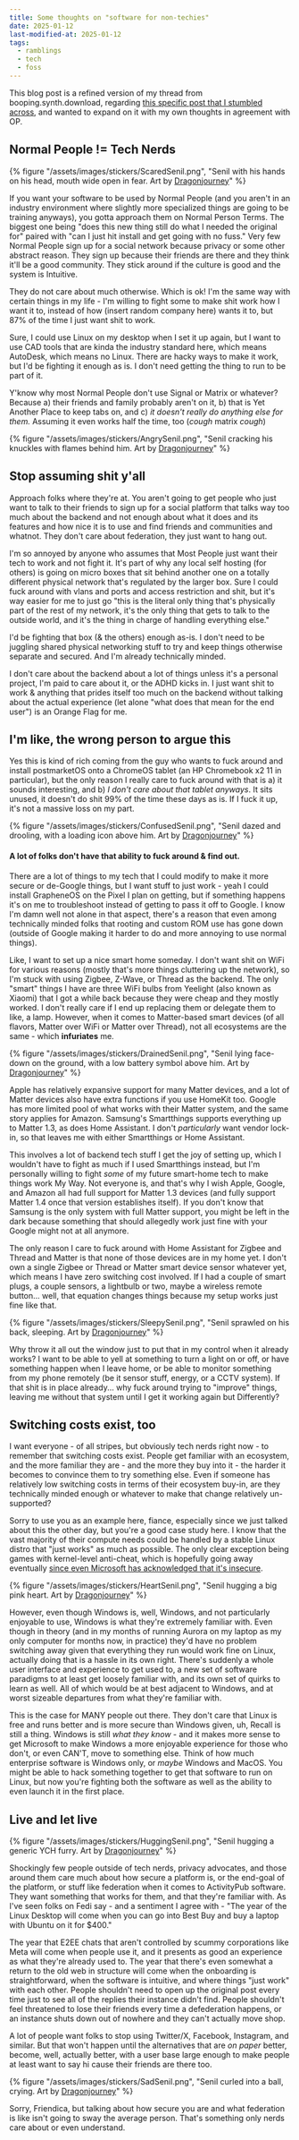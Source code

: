 ```yaml
---
title: Some thoughts on "software for non-techies"
date: 2025-01-12
last-modified-at: 2025-01-12
tags:
  - ramblings
  - tech
  - foss
---
```


This blog post is a refined version of my thread from booping.synth.download, regarding [this specific post that I stumbled across](https://retro.social/@ifixcoinops/113790985784272965), and wanted to expand on it with my own thoughts in agreement with OP.

## Normal People != Tech Nerds

{% figure "/assets/images/stickers/ScaredSenil.png", "Senil with his hands on his head, mouth wide open in fear. Art by [Dragonjourney](https://www.furaffinity.net/user/dragonjourney)" %}

If you want your software to be used by Normal People (and you aren't in an industry environment where slightly more specialized things are going to be training anyways), you gotta approach them on Normal Person Terms. The biggest one being "does this new thing still do what I needed the original for" paired with "can I just hit install and get going with no fuss." Very few Normal People sign up for a social network because privacy or some other abstract reason. They sign up because their friends are there and they think it'll be a good community. They stick around if the culture is good and the system is Intuitive. 

They do not care about much otherwise. Which is ok! I'm the same way with certain things in my life - I'm willing to fight some to make shit work how I want it to, instead of how (insert random company here) wants it to, but 87% of the time I just want shit to work. 

Sure, I could use Linux on my desktop when I set it up again, but I want to use CAD tools that are kinda the industry standard here, which means AutoDesk, which means no Linux. There are hacky ways to make it work, but I'd be fighting it enough as is. I don't need getting the thing to run to be part of it. 

Y'know why most Normal People don't use Signal or Matrix or whatever? Because a) their friends and family probably aren't on it, b) that is Yet Another Place to keep tabs on, and c) *it doesn't really do anything else for them.* Assuming it even works half the time, too (*cough* matrix *cough*)

{% figure "/assets/images/stickers/AngrySenil.png", "Senil cracking his knuckles with flames behind him. Art by [Dragonjourney](https://www.furaffinity.net/user/dragonjourney)" %}

## Stop assuming shit y'all

Approach folks where they're at. You aren't going to get people who just want to talk to their friends to sign up for a social platform that talks way too much about the backend and not enough about what it does and its features and how nice it is to use and find friends and communities and whatnot. They don't care about federation, they just want to hang out. 

I'm so annoyed by anyone who assumes that Most People just want their tech to work and not fight it. It's part of why any local self hosting (for others) is going on micro boxes that sit behind another one on a totally different physical network that's regulated by the larger box. Sure I could fuck around with vlans and ports and access restriction and shit, but it's way easier for me to just go "this is the literal only thing that's physically part of the rest of my network, it's the only thing that gets to talk to the outside world, and it's the thing in charge of handling everything else."

I'd be fighting that box (& the others) enough as-is. I don't need to be juggling shared physical networking stuff to try and keep things otherwise separate and secured. And I'm already technically minded.

I don't care about the backend about a lot of things unless it's a personal project, I'm paid to care about it, or the ADHD kicks in. I just want shit to work & anything that prides itself too much on the backend without talking about the actual experience (let alone "what does that mean for the end user") is an Orange Flag for me.

## I'm like, the wrong person to argue this

Yes this is kind of rich coming from the guy who wants to fuck around and install postmarketOS onto a ChromeOS tablet (an HP Chromebook x2 11 in particular), but the only reason I really care to fuck around with that is a) it sounds interesting, and b) *I don't care about that tablet anyways*. It sits unused, it doesn't do shit 99% of the time these days as is. If I fuck it up, it's not a massive loss on my part.

{% figure "/assets/images/stickers/ConfusedSenil.png", "Senil dazed and drooling, with a loading icon above him. Art by [Dragonjourney](https://www.furaffinity.net/user/dragonjourney)" %}

#### A lot of folks don't have that ability to fuck around & find out.

There are a lot of things to my tech that I could modify to make it more secure or de-Google things, but I want stuff to just work - yeah I could install GrapheneOS on the Pixel I plan on getting, but if something happens it's on me to troubleshoot instead of getting to pass it off to Google. I know I'm damn well not alone in that aspect, there's a reason that even among technically minded folks that rooting and custom ROM use has gone down (outside of Google making it harder to do and more annoying to use normal things).

Like, I want to set up a nice smart home someday. I don't want shit on WiFi for various reasons (mostly that's more things cluttering up the network), so I'm stuck with using Zigbee, Z-Wave, or Thread as the backend. The only "smart" things I have are three WiFi bulbs from Yeelight (also known as Xiaomi) that I got a while back because they were cheap and they mostly worked. I don't really care if I end up replacing them or delegate them to like, a lamp. However, when it comes to Matter-based smart devices (of all flavors, Matter over WiFi or Matter over Thread), not all ecosystems are the same - which **infuriates** me.

{% figure "/assets/images/stickers/DrainedSenil.png", "Senil lying face-down on the ground, with a low battery symbol above him. Art by [Dragonjourney](https://www.furaffinity.net/user/dragonjourney)" %}

Apple has relatively expansive support for many Matter devices, and a lot of Matter devices also have extra functions if you use HomeKit too. Google has more limited pool of what works with their Matter system, and the same story applies for Amazon. Samsung's Smartthings supports everything up to Matter 1.3, as does Home Assistant. I don't *particularly* want vendor lock-in, so that leaves me with either Smartthings or Home Assistant.

This involves a lot of backend tech stuff I get the joy of setting up, which I wouldn't have to fight as much if I used Smartthings instead, but I'm personally willing to fight *some* of my future smart-home tech to make things work My Way. Not everyone is, and that's why I wish Apple, Google, and Amazon all had full support for Matter 1.3 devices (and fully support Matter 1.4 once that version establishes itself). If you don't know that Samsung is the only system with full Matter support, you might be left in the dark because something that should allegedly work just fine with your Google might not at all anymore.

The only reason I care to fuck around with Home Assistant for Zigbee and Thread and Matter is that none of those devices are in my home yet. I don't own a single Zigbee or Thread or Matter smart device sensor whatever yet, which means I have zero switching cost involved. If I had a couple of smart plugs, a couple sensors, a lightbulb or two, maybe a wireless remote button... well, that equation changes things because my setup works just fine like that.

{% figure "/assets/images/stickers/SleepySenil.png", "Senil sprawled on his back, sleeping. Art by [Dragonjourney](https://www.furaffinity.net/user/dragonjourney)" %}

Why throw it all out the window just to put that in my control when it already works? I want to be able to yell at something to turn a light on or off, or have something happen when I leave home, or be able to monitor something from my phone remotely (be it sensor stuff, energy, or a CCTV system). If that shit is in place already... why fuck around trying to "improve" things, leaving me without that system until I get it working again but Differently?

## Switching costs exist, too

I want everyone - of all stripes, but obviously tech nerds right now - to remember that switching costs exist. People get familiar with an ecosystem, and the more familiar they are - and the more they buy into it - the harder it becomes to convince them to try something else. Even if someone has relatively low switching costs in terms of their ecosystem buy-in, are they technically minded enough or whatever to make that change relatively un-supported?

Sorry to use you as an example here, fiance, especially since we just talked about this the other day, but you're a good case study here. I know that the vast majority of their compute needs could be handled by a stable Linux distro that "just works" as much as possible. The only clear exception being games with kernel-level anti-cheat, which is hopefully going away eventually [since even Microsoft has acknowledged that it's insecure](https://www.notebookcheck.net/Microsoft-paves-the-way-for-Linux-gaming-success-with-plan-that-would-kill-kernel-level-anti-cheat.888345.0.html).

{% figure "/assets/images/stickers/HeartSenil.png", "Senil hugging a big pink heart. Art by [Dragonjourney](https://www.furaffinity.net/user/dragonjourney)" %}

However, even though Windows is, well, Windows, and not particularly enjoyable to use, Windows is what they're extremely familiar with. Even though in theory (and in my months of running Aurora on my laptop as my only computer for months now, in practice) they'd have no problem switching away given that everything they run would work fine on Linux, actually doing that is a hassle in its own right. There's suddenly a whole user interface and experience to get used to, a new set of software paradigms to at least get loosely familiar with, and its own set of quirks to learn as well. All of which would be at best adjacent to Windows, and at worst sizeable departures from what they're familiar with.

This is the case for MANY people out there. They don't care that Linux is free and runs better and is more secure than Windows given, uh, Recall is still a thing. Windows is still *what they know* - and it makes more sense to get Microsoft to make Windows a more enjoyable experience for those who don't, or even CAN'T, move to something else. Think of how much enterprise software is Windows only, or *maybe* Windows and MacOS. You might be able to hack something together to get that software to run on Linux, but now you're fighting both the software as well as the ability to even launch it in the first place.

## Live and let live

{% figure "/assets/images/stickers/HuggingSenil.png", "Senil hugging a generic YCH furry. Art by [Dragonjourney](https://www.furaffinity.net/user/dragonjourney)" %}

Shockingly few people outside of tech nerds, privacy advocates, and those around them care much about how secure a platform is, or the end-goal of the platform, or stuff like federation when it comes to ActivityPub software. They want something that works for them, and that they're familiar with. As I've seen folks on Fedi say - and a sentiment I agree with - "The year of the Linux Desktop will come when you can go into Best Buy and buy a laptop with Ubuntu on it for $400."

The year that E2EE chats that aren't controlled by scummy corporations like Meta will come when people use it, and it presents as good an experience as what they're already used to. The year that there's even somewhat a return to the old web in structure will come when the onboarding is straightforward, when the software is intuitive, and where things "just work" with each other. People shouldn't need to open up the original post every time just to see all of the replies their instance didn't find. People shouldn't feel threatened to lose their friends every time a defederation happens, or an instance shuts down out of nowhere and they can't actually move shop.

A lot of people want folks to stop using Twitter/X, Facebook, Instagram, and similar. But that won't happen until the alternatives that are *on paper* better, become, well, actually better, with a user base large enough to make people at least want to say hi cause their friends are there too.

{% figure "/assets/images/stickers/SadSenil.png", "Senil curled into a ball, crying. Art by [Dragonjourney](https://www.furaffinity.net/user/dragonjourney)" %}

Sorry, Friendica, but talking about how secure you are and what federation is like isn't going to sway the average person. That's something only nerds care about or even understand.